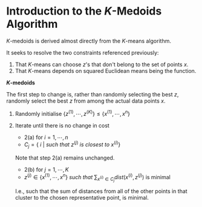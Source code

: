 # Introduction to the $K$-Medoids Algorithm

$K$-medoids is derived almost directly from the $K$-means algorithm.

It seeks to resolve the two constraints referenced previously:

1. That $K$-means can choose $z$'s that don't belong to the set of points $x$.
2. That $K$-means depends on squared Euclidean means being the function.

**$K$-medoids**

The first step to change is, rather than randomly selecting the best $z$, randomly select the best $z$ from among the actual data points $x$.

1. Randomly initialise $\lbrace z^{(1)}, ⋯, z^{(K)}\rbrace \leq \lbrace x^{(1)}, ⋯, x^n \rbrace$

2. Iterate until there is no change in cost

   - 2(a) for $i = 1, ⋯, n$
   - $C_j = \lbrace  \: i \: | \: such \: that \: z^{(j)} \: is \: closest \: to \: x^{(i)} \rbrace$

   Note that step 2(a) remains unchanged.

   - 2(b) for $j=1, ⋯, K$
   - $z^{(j)} ∈ \lbrace x^{(1)}, ⋯, x^n \rbrace \: such \: that \: \sum_{x^{(i)}∈C_j} dist(x^{(i)}, z^{(j)})$ is minimal

   I.e., such that the sum of distances from all of the other points in that cluster to the chosen representative point, is minimal.
